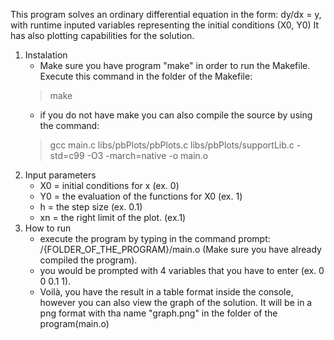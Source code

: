 This program solves an ordinary differential equation in the form: dy/dx = y, with runtime inputed variables representing the initial conditions (X0, Y0)
It has also plotting capabilities for the solution.
1. Instalation
   - Make sure you have program "make" in order to run the Makefile. Execute this command in the folder of the Makefile:
   > make 
   - if you do not have make you can also compile the source by using the command: 
   > gcc main.c libs/pbPlots/pbPlots.c libs/pbPlots/supportLib.c -std=c99 -O3 -march=native -o main.o
3. Input parameters
    - X0 = initial conditions for x (ex. 0)
    - Y0 = the evaluation of the functions for X0 (ex. 1)
    - h = the step size (ex. 0.1)
    - xn = the right limit of the plot. (ex.1)
4. How to run
   - execute the program by typing in the command prompt: /{FOLDER_OF_THE_PROGRAM}/main.o (Make sure you have already compiled the program).
   - you would be prompted with 4 variables that you have to enter (ex. 0 0 0.1 1).
   - Voilà, you have the result in a table format inside the console, however you can also view the graph of the solution. It will be in a png format with tha name "graph.png" in the folder of the program(main.o) 

